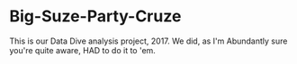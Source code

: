 # Big-Suze-Party-Cruze
This is our Data Dive analysis project, 2017.
We did, as I'm Abundantly sure you're quite aware, HAD to do it to 'em.
